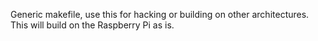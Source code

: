 Generic makefile, use this for hacking or building on other architectures. This will build on the Raspberry Pi as is.
